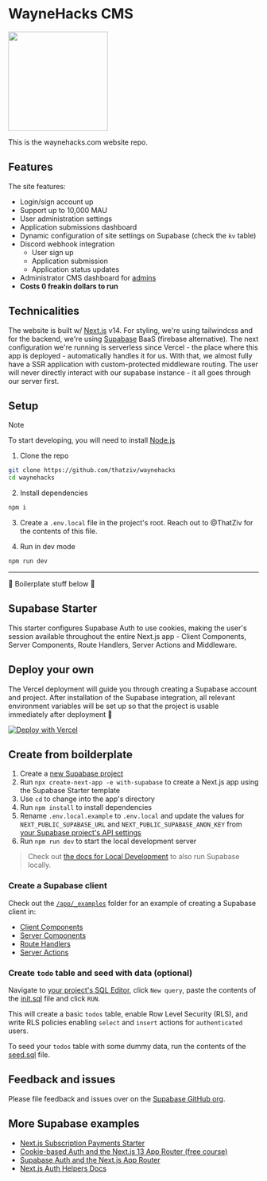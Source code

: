 # WayneHacks CMS

<img width=200 height=200 src="https://www.waynehacks.com/favicon.png"/>

This is the waynehacks.com website repo. 

## Features

The site features:

* Login/sign account up
* Support up to 10,000 MAU
* User administration settings
* Application submissions dashboard
* Dynamic configuration of site settings on Supabase (check the `kv` table)
* Discord webhook integration
  * User sign up
  * Application submission
  * Application status updates
* Administrator CMS dashboard for [admins](https://waynehacks.com/admin)
* __**Costs 0 freakin dollars to run**__

## Technicalities

The website is built w/ [Next.js](https://nextjs.org) v14. For styling, we're using tailwindcss and for the backend, we're using [Supabase](https://supabase.com) BaaS (firebase alternative). The next configuration we're running is serverless since Vercel - the place where this app is deployed - automatically handles it for us. With that, we almost fully have a SSR application with custom-protected middleware routing. The user will never directly interact with our supabase instance - it all goes through our server first.

## Setup

> [!NOTE]
> To start developing, you will need to install [Node.js](https://nodejs.org)

1. Clone the repo

```sh
git clone https://github.com/thatziv/waynehacks
cd waynehacks
```

2. Install dependencies

```sh
npm i
```

3. Create a `.env.local` file in the project's root. Reach out to @ThatZiv for the contents of this file.

4. Run in dev mode

```sh
npm run dev
```
___

🔽 Boilerplate stuff below 🔽

## Supabase Starter

This starter configures Supabase Auth to use cookies, making the user's session available throughout the entire Next.js app - Client Components, Server Components, Route Handlers, Server Actions and Middleware.

## Deploy your own

The Vercel deployment will guide you through creating a Supabase account and project. After installation of the Supabase integration, all relevant environment variables will be set up so that the project is usable immediately after deployment 🚀

[![Deploy with Vercel](https://vercel.com/button)](https://vercel.com/new/clone?repository-url=https://github.com/thatziv/waynehacks&project-name=nextjs-with-supabase&repository-name=nextjs-with-supabase&integration-ids=oac_jUduyjQgOyzev1fjrW83NYOv)

## Create from boilderplate

1. Create a [new Supabase project](https://database.new)
1. Run `npx create-next-app -e with-supabase` to create a Next.js app using the Supabase Starter template
1. Use `cd` to change into the app's directory
1. Run `npm install` to install dependencies
1. Rename `.env.local.example` to `.env.local` and update the values for `NEXT_PUBLIC_SUPABASE_URL` and `NEXT_PUBLIC_SUPABASE_ANON_KEY` from [your Supabase project's API settings](https://app.supabase.com/project/_/settings/api)
1. Run `npm run dev` to start the local development server

> Check out [the docs for Local Development](https://supabase.com/docs/guides/getting-started/local-development) to also run Supabase locally.

### Create a Supabase client

Check out the [`/app/_examples`](./app/_examples/) folder for an example of creating a Supabase client in:

- [Client Components](./app/_examples/client-component/page.tsx)
- [Server Components](./app/_examples/server-component/page.tsx)
- [Route Handlers](./app/_examples/route-handler/route.ts)
- [Server Actions](./app/_examples/server-action/page.tsx)

### Create `todo` table and seed with data (optional)

Navigate to [your project's SQL Editor](https://app.supabase.com/project/_/sql), click `New query`, paste the contents of the [init.sql](./supabase/migrations/20230618024722_init.sql) file and click `RUN`.

This will create a basic `todos` table, enable Row Level Security (RLS), and write RLS policies enabling `select` and `insert` actions for `authenticated` users.

To seed your `todos` table with some dummy data, run the contents of the [seed.sql](./supabase/seed.sql) file.

## Feedback and issues

Please file feedback and issues over on the [Supabase GitHub org](https://github.com/supabase/supabase/issues/new/choose).

## More Supabase examples

- [Next.js Subscription Payments Starter](https://github.com/vercel/nextjs-subscription-payments)
- [Cookie-based Auth and the Next.js 13 App Router (free course)](https://youtube.com/playlist?list=PL5S4mPUpp4OtMhpnp93EFSo42iQ40XjbF)
- [Supabase Auth and the Next.js App Router](https://github.com/supabase/supabase/tree/master/examples/auth/nextjs)
- [Next.js Auth Helpers Docs](https://supabase.com/docs/guides/auth/auth-helpers/nextjs)
